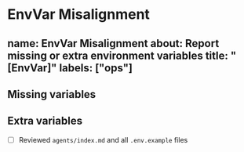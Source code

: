 # EnvVar Misalignment
name: EnvVar Misalignment
about: Report missing or extra environment variables
title: "[EnvVar]"
labels: ["ops"]
---

## Missing variables
<!-- List required variables that are absent -->

## Extra variables
<!-- List variables present but not documented -->

- [ ] Reviewed `agents/index.md` and all `.env.example` files
